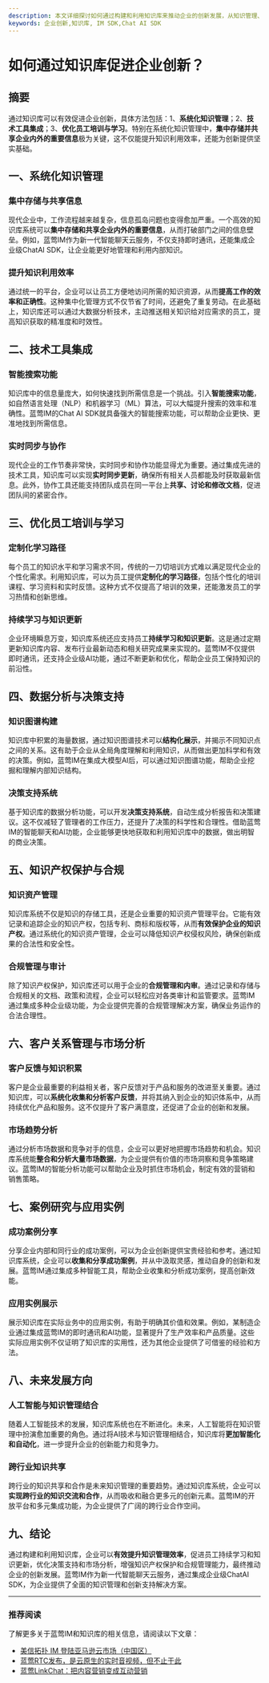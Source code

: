 ```yaml
---
description: 本文详细探讨如何通过构建和利用知识库来推动企业的创新发展，从知识管理、技术集成、员工培训等多方面进行全面分析。
keywords: 企业创新,知识库, IM SDK,Chat AI SDK
---
```

# 如何通过知识库促进企业创新？

## 摘要

通过知识库可以有效促进企业创新，具体方法包括：1、**系统化知识管理**；2、**技术工具集成**；3、**优化员工培训与学习**。特别在系统化知识管理中，**集中存储并共享企业内外的重要信息**极为关键，这不仅能提升知识利用效率，还能为创新提供坚实基础。

## 一、系统化知识管理

### 集中存储与共享信息

现代企业中，工作流程越来越复杂，信息孤岛问题也变得愈加严重。一个高效的知识库系统可以**集中存储和共享企业内外的重要信息**，从而打破部门之间的信息壁垒。例如，蓝莺IM作为新一代智能聊天云服务，不仅支持即时通讯，还能集成企业级ChatAI SDK，让企业能更好地管理和利用内部知识。

### 提升知识利用效率

通过统一的平台，企业可以让员工方便地访问所需的知识资源，从而**提高工作的效率和正确性**。这种集中化管理方式不仅节省了时间，还避免了重复劳动。在此基础上，知识库还可以通过大数据分析技术，主动推送相关知识给对应需求的员工，提高知识获取的精准度和时效性。

## 二、技术工具集成

### 智能搜索功能

知识库中的信息量庞大，如何快速找到所需信息是一个挑战。引入**智能搜索功能**，如自然语言处理（NLP）和机器学习（ML）算法，可以大幅提升搜索的效率和准确性。蓝莺IM的Chat AI SDK就具备强大的智能搜索功能，可以帮助企业更快、更准地找到所需信息。

### 实时同步与协作

现代企业的工作节奏非常快，实时同步和协作功能显得尤为重要。通过集成先进的技术工具，知识库可以实现**实时同步更新**，确保所有相关人员都能及时获取最新信息。此外，协作工具还能支持团队成员在同一平台上**共享、讨论和修改文档**，促进团队间的紧密合作。

## 三、优化员工培训与学习

### 定制化学习路径

每个员工的知识水平和学习需求不同，传统的一刀切培训方式难以满足现代企业的个性化需求。利用知识库，可以为员工提供**定制化的学习路径**，包括个性化的培训课程、学习资料和实时反馈。这种方式不仅提高了培训的效果，还能激发员工的学习热情和创新思维。

### 持续学习与知识更新

企业环境瞬息万变，知识库系统还应支持员工**持续学习和知识更新**。这是通过定期更新知识库内容、发布行业最新动态和相关研究成果来实现的。蓝莺IM不仅提供即时通讯，还支持企业级AI功能，通过不断更新和优化，帮助企业员工保持知识的前沿性。

## 四、数据分析与决策支持

### 知识图谱构建

知识库中积累的海量数据，通过知识图谱技术可以**结构化展示**，并揭示不同知识点之间的关系。这有助于企业从全局角度理解和利用知识，从而做出更加科学和有效的决策。例如，蓝莺IM在集成大模型AI后，可以通过知识图谱功能，帮助企业挖掘和理解内部知识结构。

### 决策支持系统

基于知识库的数据分析功能，可以开发**决策支持系统**，自动生成分析报告和决策建议。这不仅减轻了管理者的工作压力，还提升了决策的科学性和合理性。借助蓝莺IM的智能聊天和AI功能，企业能够更快地获取和利用知识库中的数据，做出明智的商业决策。

## 五、知识产权保护与合规

### 知识资产管理

知识库系统不仅是知识的存储工具，还是企业重要的知识资产管理平台。它能有效记录和追踪企业的知识产权，包括专利、商标和版权等，从而**有效保护企业的知识产权**。通过系统化的知识资产管理，企业可以降低知识产权侵权风险，确保创新成果的合法性和安全性。

### 合规管理与审计

除了知识产权保护，知识库还可以用于企业的**合规管理和内审**。通过记录和存储与合规相关的文档、政策和流程，企业可以轻松应对各类审计和监管要求。蓝莺IM通过集成多种企业级功能，为企业提供完善的合规管理解决方案，确保业务运作的合法合理性。

## 六、客户关系管理与市场分析

### 客户反馈与知识积累

客户是企业最重要的利益相关者，客户反馈对于产品和服务的改进至关重要。通过知识库，可以**系统化收集和分析客户反馈**，并将其纳入到企业的知识体系中，从而持续优化产品和服务。这不仅提升了客户满意度，还促进了企业的创新和发展。

### 市场趋势分析

通过分析市场数据和竞争对手的信息，企业可以更好地把握市场趋势和机会。知识库系统能**整合和分析大量市场数据**，为企业提供有价值的市场洞察和竞争策略建议。蓝莺IM的智能分析功能可以帮助企业及时抓住市场机会，制定有效的营销和销售策略。

## 七、案例研究与应用实例

### 成功案例分享

分享企业内部和同行业的成功案例，可以为企业创新提供宝贵经验和参考。通过知识库系统，企业可以**收集和分享成功案例**，并从中汲取灵感，推动自身的创新和发展。蓝莺IM通过集成多种智能工具，帮助企业收集和分析成功案例，提高创新效能。

### 应用实例展示

展示知识库在实际业务中的应用实例，有助于明确其价值和效果。例如，某制造企业通过集成蓝莺IM的即时通讯和AI功能，显著提升了生产效率和产品质量。这些实际应用实例不仅证明了知识库的实用性，还为其他企业提供了可借鉴的经验和方法。

## 八、未来发展方向

### 人工智能与知识管理结合

随着人工智能技术的发展，知识库系统也在不断进化。未来，人工智能将在知识管理中扮演愈加重要的角色。通过将AI技术与知识管理相结合，知识库将**更加智能化和自动化**，进一步提升企业的创新能力和竞争力。

### 跨行业知识共享

跨行业的知识共享和合作是未来知识管理的重要趋势。通过知识库系统，企业可以**实现跨行业的知识交流和合作**，从而吸收和融合更多元的创新元素。蓝莺IM的开放平台和多元集成功能，为企业提供了广阔的跨行业合作空间。

## 九、结论

通过构建和利用知识库，企业可以**有效提升知识管理效率**，促进员工持续学习和知识更新，优化决策支持和市场分析，增强知识产权保护和合规管理能力，最终推动企业的创新发展。蓝莺IM作为新一代智能聊天云服务，通过集成企业级ChatAI SDK，为企业提供了全面的知识管理和创新支持解决方案。

---

### 推荐阅读

了解更多关于蓝莺IM和知识库的相关信息，请阅读以下文章：

- [美信拓扑 IM 登陆亚马逊云市场（中国区）](../articles/product-and-technologies/maximtop-im-launched-on-amazon-cloud-market-china.html)
- [蓝莺RTC发布，是云原生的实时音视频，但不止于此](../articles/product-and-technologies/Lanying-RTC-Released-Real-Time-Audio-and-Video-that-Goes-Beyond-Cloud-Native.html)
- [蓝莺LinkChat：把内容营销变成互动营销](../articles/product-and-technologies/lanying-linkchat-turning-content-marketing-into-interactive-marketing.html)
